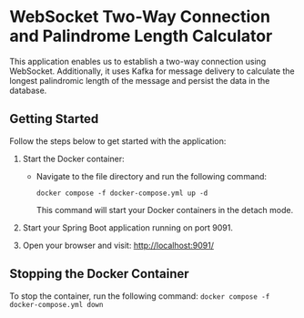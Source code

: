 # WebSocket Two-Way Connection and Palindrome Length Calculator

This application enables us to establish a two-way connection using WebSocket. Additionally, it uses Kafka for message delivery to calculate the longest palindromic length of the message and persist the data in the database.

## Getting Started

Follow the steps below to get started with the application:

1. Start the Docker container:
   - Navigate to the file directory and run the following command:
     ```
     docker compose -f docker-compose.yml up -d
     ```
     This command will start your Docker containers in the detach mode.

2. Start your Spring Boot application running on port 9091.

3. Open your browser and visit: [http://localhost:9091/](http://localhost:9091/)

## Stopping the Docker Container

To stop the container, run the following command:
    ```
     docker compose -f docker-compose.yml down
     ```
